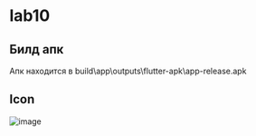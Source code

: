 # lab10

## Билд апк
 Апк находится в build\app\outputs\flutter-apk\app-release.apk


## Icon
![image](https://github.com/user-attachments/assets/ab7b98cf-f3b1-4f41-a4ba-9587274793a4)
